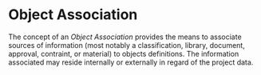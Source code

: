 Object Association
==================

The concept of an _Object Association_ provides the means to associate sources of information (most notably a classification, library, document, approval, contraint, or material) to objects definitions. The information associated may reside internally or externally in regard of the project data.
